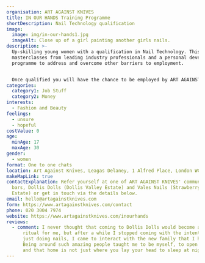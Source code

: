 ```yaml
---
organisation: ART AGAINST KNIVES
title: IN OUR HANDS Training Programme
shortDescription: Nail Technology qualification
image:
  image: img/in-our-hands1.jpg
  imageAlt: Close up of a girl painting another girls nails.
description: >-
  Up-skilling young women with a qualification in Nail Technology. This includes
  masterclasses from leading industry professionals and a personal development
  programme to address and overcome other barriers to employment. 


  Once qualified you will have the chance to be employed by ART AGAINST KNIVES on the London Living Wage to deliver pop-up nail bars across London.
categories:
  category1: Job Stuff
  category2: Money
interests:
  - Fashion and Beauty
feelings:
  - unsure
  - hopeful
costValue: 0
age:
  minAge: 17
  maxAge: 30
gender:
  - women
format: One to one chats
location: Art Against Knives, Leagas Delaney, 1 Alfred Place, London WC1E 7EB
makeMapLink: true
contactExplanation: Refer yourself at one of ART AGAINST KNIVES' community nail
  bars, Dollis Dolls (Dollis Valley Estate) and Vales Nails (Strawberry Vale
  Estate) or get in touch via the details below.
email: hello@artagainstknives.com
form: https://www.artagainstknives.com/contact
phone: 020 3004 7974
website: https://www.artagainstknives.com/inourhands
reviews:
  - comment: I never thought that coming to Dollis Dolls would become a weekly
      ritual for me, but after a while I stopped coming with the intention of
      just doing nails, I came to interact with the new family that I had made.
      Being around such amazing people taught me to be myself, to open up more,
      and that home is not just where you lay your head to sleep at night.
---
```

